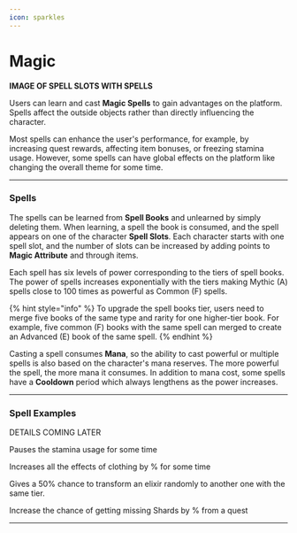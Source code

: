 ```yaml
---
icon: sparkles
---
```


# Magic

**IMAGE OF SPELL SLOTS WITH SPELLS**

Users can learn and cast **Magic Spells** to gain advantages on the platform. Spells affect the outside objects rather than directly influencing the character.

Most spells can enhance the user's performance, for example, by increasing quest rewards, affecting item bonuses, or freezing stamina usage. However, some spells can have global effects on the platform like changing the overall theme for some time.

***

### Spells

The spells can be learned from **Spell Books** and unlearned by simply deleting them. When learning, a spell the book is consumed, and the spell appears on one of the character **Spell Slots**. Each character starts with one spell slot, and the number of slots can be increased by adding points to **Magic Attribute** and through items.

Each spell has six levels of power corresponding to the tiers of spell books. The power of spells increases exponentially with the tiers making Mythic (A) spells close to 100 times as powerful as Common (F) spells.

{% hint style="info" %}
To upgrade the spell books tier, users need to merge five books of the same type and rarity for one higher-tier book. For example, five common (F) books with the same spell can merged to create an Advanced (E) book of the same spell.
{% endhint %}

Casting a spell consumes **Mana**, so the ability to cast powerful or multiple spells is also based on the character's mana reserves. The more powerful the spell, the more mana it consumes. In addition to mana cost, some spells have a **Cooldown** period which always lengthens as the power increases.

***

### Spell Examples

DETAILS COMING LATER

Pauses the stamina usage for some time

Increases all the effects of clothing by % for some time 

Gives a 50% chance to transform an elixir randomly to another one with the same tier.

Increase the chance of getting missing Shards by % from a quest

* * *